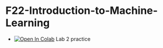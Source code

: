 # F22-Introduction-to-Machine-Learning

- [![Open In Colab](https://colab.research.google.com/assets/colab-badge.svg)](https://colab.research.google.com/github/FleshRazer/F22-Introduction-to-Machine-Learning/blob/main/Lab-2/Lab2-self-practice.ipynb) Lab 2 practice
